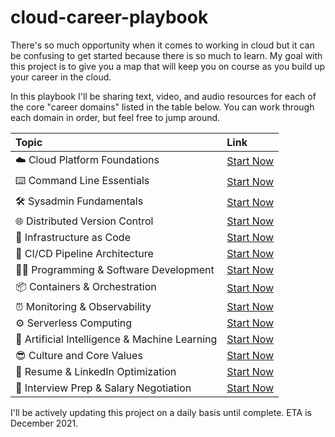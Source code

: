 # cloud-career-playbook
There's so much opportunity when it comes to working in cloud but it can be confusing to get started because there is so much to learn. My goal with this project is to give you a map that will keep you on course as you build up your career in the cloud.

In this playbook I'll be sharing text, video, and audio resources for each of the core "career domains" listed in the table below. You can work through each domain in order, but feel free to jump around.

**Topic**|**Link**
:-----|:-----
☁️ Cloud Platform Foundations| [Start Now](https://github.com/mikepfeiffer/cloud-career-playbook/tree/main/domains/1-cloud-platform-foundations)
⌨️ Command Line Essentials| [Start Now](https://github.com/mikepfeiffer/cloud-career-playbook/tree/main/domains/2-command-line-essentials)
🛠️ Sysadmin Fundamentals| [Start Now](https://github.com/mikepfeiffer/cloud-career-playbook/tree/main/domains/3-sysadmin-fundamentals)
🌐 Distributed Version Control| [Start Now](https://github.com/mikepfeiffer/cloud-career-playbook/tree/main/domains/4-distributed-version-control)
🧰 Infrastructure as Code| [Start Now](https://github.com/mikepfeiffer/cloud-career-playbook/tree/main/domains/5-infrastructure-as-code)
🚉 CI/CD Pipeline Architecture| [Start Now](https://github.com/mikepfeiffer/cloud-career-playbook/tree/main/domains/6-ci-cd-pipelines)
🧑‍💻 Programming & Software Development| [Start Now](https://github.com/mikepfeiffer/cloud-career-playbook/tree/main/domains/7-programming-development)
📦 Containers & Orchestration| [Start Now](https://github.com/mikepfeiffer/cloud-career-playbook/tree/main/domains/8-containers-orchestration)
⏰ Monitoring & Observability| [Start Now](https://github.com/mikepfeiffer/cloud-career-playbook/tree/main/domains/9-monitoring-observability)
⚙️ Serverless Computing| [Start Now](https://github.com/mikepfeiffer/cloud-career-playbook/tree/main/domains/10-serverless-computing)
🤔 Artificial Intelligence & Machine Learning| [Start Now](https://github.com/mikepfeiffer/cloud-career-playbook/tree/main/domains/11-artificial-intellegence-machine-learning)
😎 Culture and Core Values| [Start Now](https://github.com/mikepfeiffer/cloud-career-playbook/tree/main/domains/12-culture-core-values)
📝 Resume & LinkedIn Optimization| [Start Now](https://github.com/mikepfeiffer/cloud-career-playbook/tree/main/domains/13-resume-linkedin-optimization)
🤝 Interview Prep & Salary Negotiation| [Start Now](https://github.com/mikepfeiffer/cloud-career-playbook/tree/main/domains/14-interview-prep)

I'll be actively updating this project on a daily basis until complete. ETA is December 2021.